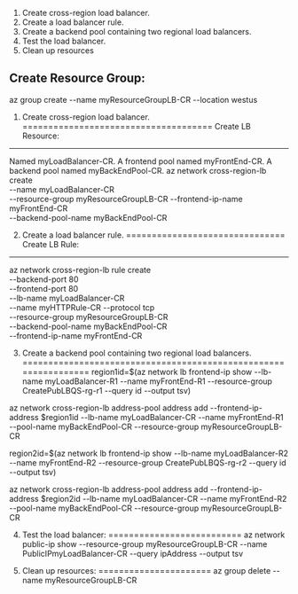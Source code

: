 1. Create cross-region load balancer.
2. Create a load balancer rule.
3. Create a backend pool containing two regional load balancers.
4. Test the load balancer.
5. Clean up resources


Create Resource Group:
----------------------
az group create --name myResourceGroupLB-CR --location westus

1. Create cross-region load balancer.
=====================================
Create LB Resource:
-------------------
Named myLoadBalancer-CR.
A frontend pool named myFrontEnd-CR.
A backend pool named myBackEndPool-CR.
az network cross-region-lb create \
	--name myLoadBalancer-CR \
	--resource-group myResourceGroupLB-CR 
	--frontend-ip-name myFrontEnd-CR \
	--backend-pool-name myBackEndPool-CR

2. Create a load balancer rule.
===============================
Create LB Rule:
---------------
az network cross-region-lb rule create \
	--backend-port 80 \
	--frontend-port 80 \
	--lb-name myLoadBalancer-CR \
	--name myHTTPRule-CR --protocol tcp \
	--resource-group myResourceGroupLB-CR \
	--backend-pool-name myBackEndPool-CR \
	--frontend-ip-name myFrontEnd-CR

3. Create a backend pool containing two regional load balancers.
================================================================
region1id=$(az network lb frontend-ip show --lb-name myLoadBalancer-R1 --name myFrontEnd-R1 --resource-group CreatePubLBQS-rg-r1 --query id --output tsv)

az network cross-region-lb address-pool address add --frontend-ip-address $region1id --lb-name myLoadBalancer-CR --name myFrontEnd-R1 --pool-name myBackEndPool-CR --resource-group myResourceGroupLB-CR

region2id=$(az network lb frontend-ip show --lb-name myLoadBalancer-R2 --name myFrontEnd-R2 --resource-group CreatePubLBQS-rg-r2 --query id --output tsv)
  
az network cross-region-lb address-pool address add --frontend-ip-address $region2id --lb-name myLoadBalancer-CR --name myFrontEnd-R2 --pool-name myBackEndPool-CR --resource-group myResourceGroupLB-CR


4. Test the load balancer:
==========================
az network public-ip show --resource-group myResourceGroupLB-CR --name PublicIPmyLoadBalancer-CR --query ipAddress --output tsv

5. Clean up resources:
======================
az group delete --name myResourceGroupLB-CR

